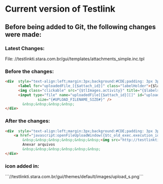 <h1>Current version of Testlink</h1>

<h2>Before being added to Git, the following changes were made:</h2>


<h3>Latest Changes:</h3>


File: //testlinkti.stara.com.br/gui/templates/attachments_simple.inc.tpl

<h3>Before the changes:</h3>

``` HTML
<div  style="text-align:left;margin:3px;background:#CDE;padding: 3px 3px 3px 3px;border-style: groove;border-width: thin;">
      <label for="uploadedFile_[{$attach_id}]" class="labelHolder">{$labels.local_file} </label>
      <img class="clickable" src="{$tlImages.activity}" title="{$labels.max_size_file_upload}: {$gui->import_limit} Bytes)">
      <input type="file" name="uploadedFile[{$attach_id}][]" id="uploadedFile_{$attach_id}" multiple 
               size="{#UPLOAD_FILENAME_SIZE#}" />
        &nbsp;&nbsp;&nbsp;&nbsp;
</div>
```


<h3>After the changes:</h3>

``` HTML
<div  style="text-align:left;margin:3px;background:#CDE;padding: 3px 3px 3px 3px;border-style: groove;border-width: thin;">
	<a href="javascript:openFileUploadWindow({$tc_old_exec.execution_id},'executions')">
      	&nbsp;&nbsp;&nbsp;&nbsp;&nbsp;&nbsp;<img src="http://testlinkti.stara.com.br/gui/themes/default/images/upload_s.png" title="Anexos" alt="Anexos" style="border:none"></a>
        Anexar arquivos
        &nbsp;&nbsp;&nbsp;&nbsp;&nbsp;&nbsp;
</div>

```

<h3>icon added in:</h3>
```//testlinkti.stara.com.br/gui/themes/default/images/upload_s.png```


